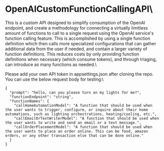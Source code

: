 # OpenAICustomFunctionCallingAPI\

This is a custom API designed to simplify consumption of the OpenAI endpoint, and create a methodology for connecting a virtually limitless amount of functions to call to a single request using the OpenAI service's function calling feature. This is accomplished by using a single function definition which then calls more specialized configurations that can gather additional data from the user if needed, and contain a larger variety of function definitions. This reduces costs by only providing function definitions when necessary (which consume tokens), and through triaging, can introduce as many functions as needed.\

Please add your own API token in appsettings.json after cloning the repo.\
You can use the below request body for testing:\

```
{
  "prompt": "hello, can you please turn on my lights for me?",
  "functionEndpoint": "string",
  "functionNames": {
    "callHomeAutomationModel": "A function that should be used when the user wants to trigger, configure, or inquire about their home automations, such as lighting orchestrations, heating/cooling, etc.",
    "callEmailOrTextWriterModel": "A function that should be used when the user wants to write and send an email or a text message.",
    "callOrderPlacementModel": "A function that should be used when the user wants to place an order online. This can be food, amazon orders, or any other transaction else that can be done online."
  }
}
```

